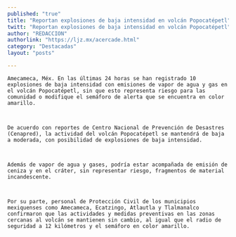 ```yaml
---
published: "true"
title: "Reportan explosiones de baja intensidad en volcán Popocatépetl"
twitt: "Reportan explosiones de baja intensidad en volcán Popocatépetl"
author: "REDACCION"
authorlink: "https://ljz.mx/acercade.html"
category: "Destacadas"
layout: "posts"

---
```



  
    Amecameca, Méx. En las últimas 24 horas se han registrado 10 explosiones de baja intensidad con emisiones de vapor de agua y gas en el volcán Popocatépetl, sin que esto representa riesgo para las comunidad o modifique el semáforo de alerta que se encuentra en color amarillo.
  
  
  
    De acuerdo con reportes de Centro Nacional de Prevención de Desastres (Cenapred), la actividad del volcán Popocatépetl se mantendrá de baja a moderada, con posibilidad de explosiones de baja intensidad.
  
  
  
    Además de vapor de agua y gases, podría estar acompañada de emisión de ceniza y en el cráter, sin representar riesgo, fragmentos de material incandescente.
  
  
  
    Por su parte, personal de Protección Civil de los municipios mexiquenses como Amecameca, Ecatzingo, Atlautla y Tlalmanalco confirmaron que las actividades y medidas preventivas en las zonas cercanas al volcán se mantienen sin cambio, al igual que el radio de seguridad a 12 kilómetros y el semáforo en color amarillo.
  

